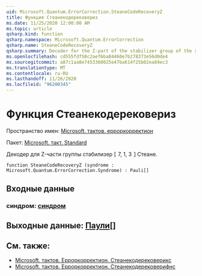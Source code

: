 ```yaml
---
uid: Microsoft.Quantum.ErrorCorrection.SteaneCodeRecoveryZ
title: Функция Стеанекодерековериз
ms.date: 11/25/2020 12:00:00 AM
ms.topic: article
qsharp.kind: function
qsharp.namespace: Microsoft.Quantum.ErrorCorrection
qsharp.name: SteaneCodeRecoveryZ
qsharp.summary: Decoder for the Z-part of the stabilizer group of the ⟦7, 1, 3⟧ Steane quantum code.
ms.openlocfilehash: cd555fdf50c2aef6ba84460e7b278373e56d0de4
ms.sourcegitcommit: a87c1aa8e7453360025e47ba614f25b02ea84ec3
ms.translationtype: MT
ms.contentlocale: ru-RU
ms.lasthandoff: 11/26/2020
ms.locfileid: "96200345"
---
```

# <a name="steanecoderecoveryz-function"></a>Функция Стеанекодерековериз

Пространство имен: [Microsoft. тактов. ерроркорректион](xref:Microsoft.Quantum.ErrorCorrection)

Пакет: [Microsoft. такт. Standard](https://nuget.org/packages/Microsoft.Quantum.Standard)


Декодер для Z-части группы стабилизер ⟦ 7, 1, 3 ⟧ Стеане.

```qsharp
function SteaneCodeRecoveryZ (syndrome : Microsoft.Quantum.ErrorCorrection.Syndrome) : Pauli[]
```


## <a name="input"></a>Входные данные

### <a name="syndrome--syndrome"></a>синдром: [синдром](xref:Microsoft.Quantum.ErrorCorrection.Syndrome)





## <a name="output--pauli"></a>Выходные данные: [Паули](xref:microsoft.quantum.lang-ref.pauli)[]



## <a name="see-also"></a>См. также:

- [Microsoft. тактов. Ерроркорректион. Стеанекодерековерикс](xref:Microsoft.Quantum.ErrorCorrection.SteaneCodeRecoveryX)
- [Microsoft. тактов. Ерроркорректион. Стеанекодерековерифнс](xref:Microsoft.Quantum.ErrorCorrection.SteaneCodeRecoveryFns)